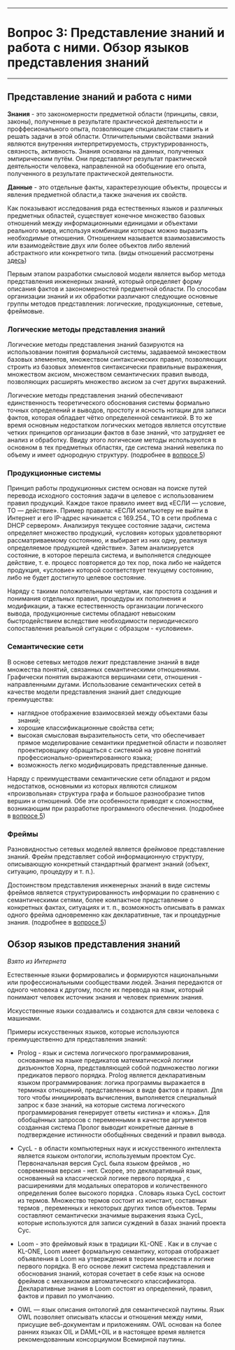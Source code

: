 ____
# Вопрос 3: Представление знаний и работа с ними. Обзор языков представления знаний
____
 
## Представление знаний и работа с ними

**Знания** - это закономерности предметной области (принципы, связи, законы), полученные в результате практической деятельности и проффесионального опыта, 
позволяющие спкциалистам ставить и решать задачи в этой области.
Отличительными свойствами знаний являются внутренняя интерпретируемость, структурированность, связность, активность.
Знания основаны на данных, полученных эмпирическим путём. Они представляют результат практической деятельности человека, направленной на обобщениие его опыта, 
полученного в результате практической деятельности.

**Данные** - это отдельные факты, характерезующие объекты, процессы и явления предметной области,а также значения их свойств.

Как показывают исследования ряда естественных языков и различных
предметных областей, существует конечное множество базовых отношений между информационными единицами и объектами реального мира, используя комбинации которых можно выразить необходимые отношения. Отношением называется взаимозависимость или взаимодействие двух или более объектов либо явлений абстрактного или конкретного типа. (виды отношений рассмотрены [здесь](2.md))


Первым этапом разработки смысловой модели является выбор метода
представления инженерных знаний, который определяет форму описания
фактов и закономерностей предметной области. По способам организации знаний и их обработки различают следующие основные группы методов представления: логические, продукционные, сетевые, фреймовые.

### Логические методы представления знаний

Логические методы представления знаний базируются на использовании понятия формальной системы, задаваемой множеством базовых элементов, множеством синтаксических правил, позволяющих строить из базовых элементов синтаксически правильные выражения, множеством аксиом, множеством семантических правил вывода, позволяющих расширять
множество аксиом за счет других выражений. 

Логические методы представления знаний обеспечивают единственность теоретического обоснования системы формально точных определений и выводов, простоту и ясность нотации для записи фактов, которая обладает чётко определенной семантикой. В то же время основным недостатком логических методов является отсутствие четких принципов организации фактов в базе знаний, что затрудняет ее анализ и обработку. Ввиду этого логические методы используются в основном в тех предметных областях, где система знаний невелика по объему и имеет однородную структуру.
 (подробнее в [вопросе 5](5.md))

### Продукционные системы

Принцип работы продукционных систем основан на поиске путей перевода исходного состояния задачи в целевое с использованием правил продукций. Каждое такое правило имеет вид «ЕСЛИ — условие,
ТО — действие». Пример правила: «ЕСЛИ компьютеру не выйти в Интернет и его IP-адрес начинается с 169.254., ТО в сети проблема с DHCP сервером». Анализируя текущее состояние задачи, система определяет множество продукций, «условия» которых удовлетворяют рассматриваемому состоянию, и выбирает из них одну, реализуя определяемое продукцией «действие». Затем анализируется состояние, в которое перешла система, и выполняется следующее действие, т. е. процесс повторяется до тех пор, пока либо не найдется продукция, «условие» которой соответствует текущему состоянию, либо не будет достигнуто целевое состояние. 

Наряду с такими положительными чертами, как простота создания и понимания отдельных правил, процедуры их пополнения и модификации,
а также естественность организации логического вывода, продукционные системы обладают невысоким быстродействием вследствие необходимости периодического сопоставления реальной ситуации с образцом - «условием».

### Семантические сети

В основе сетевых методов лежит представление знаний в виде множества понятий, связанных семантическими отношениями. Графически понятия выражаются вершинами сети, отношения - направленными дугами. Использование семантических сетей в качестве модели представления знаний дает следующие преимущества:
- наглядное отображение взаимосвязей между объектами базы знаний; 
- хорошие классификационные свойства сети; 
- высокая смысловая выразительность сети, что обеспечивает прямое моделирование семантики предметной области и позволяет проектировщику обращаться с системой на уровне понятий профессионально-ориентированного языка; 
- возможность легко модифицировать представленные данные. 

Наряду с преимуществами семантические сети обладают и рядом недостатков, основными из которых являются слишком «произвольная» структура графа и большое разнообразие типов вершин и отношений. Обе эти особенности приводят к сложностям, возникающим при разработке программного обеспечения. (подробнее в [вопросе 5](5.md))

### Фреймы

Разновидностью сетевых моделей является фреймовое представление знаний. Фрейм представляет собой информационную структуру, описывающую конкретный стандартный фрагмент знаний (объект, ситуацию, процедуру и т. п.). 

Достоинством представления инженерных знаний в виде системы фреймов является структурированность информации по сравнению с семантическими сетями, более компактное представление о конкретных фактах, ситуациях и т. п., возможность описывать в рамках одного фрейма одновременно как декларативные, так и процедурные знания. (подробнее в [вопросе 5](5.md))


## Обзор языков представления знаний

*Взято из Интернета*

Естественные языки формировались и формируются национальными или профессиональными сообществами людей. Знания передаются от одного человека к другому, после их перевода на язык, который понимают человек источник знания и человек приемник знания.

Искусственные языки создавались и создаются для связи человека с машинами.

Примеры искусственных языков, которые используются преимущественно для представления знаний:

- Prolog - язык и система логического программирования, основанные на языке предикатов математической логики дизъюнктов Хорна, представляющей собой подмножество логики предикатов первого порядка. Prolog является декларативным языком программирования: логика программы выражается в терминах отношений, представленных в виде фактов и правил. Для того чтобы инициировать вычисления, выполняется специальный запрос к базе знаний, на которые система логического программирования генерирует ответы «истина» и «ложь». Для обобщённых запросов с переменными в качестве аргументов созданная система Пролог выводит конкретные данные в подтверждение истинности обобщённых сведений и правил вывода.

- CycL - в области компьютерных наук и искусственного интеллекта является языком онтологии, используемым проектом Cyc. Первоначальная версия CycL была языком фреймов , но современная версия - нет. Скорее, это декларативный язык, основанный на классической логике первого порядка , с расширениями для модальных операторов и количественного определения более высокого порядка . Словарь языка CycL состоит из термов. Множество термов состоит из констант, составных термов , переменных и некоторых других типов объектов. Термы составляют семантически значимые выражения языка CycL, которые используются для записи суждений в базах знаний проекта Cyc. 

- Loom - это фреймовый язык в традиции KL-ONE . Как и в случае с KL-ONE, Loom имеет формальную семантику, которая отображает объявления в Loom на утверждения в теории множеств и логике первого порядка. В его основе лежит система представления и обоснования знаний, которая сочетает в себе язык на основе фреймов с механизмом автоматического классификатора. Декларативные знания в Loom состоят из определений, правил, фактов и правил по умолчанию.

- OWL — язык описания онтологий для семантической паутины. Язык OWL позволяет описывать классы и отношения между ними, присущие веб-документам и приложениям. OWL основан на более ранних языках OIL и DAML+OIL и в настоящее время является рекомендованным консорциумом Всемирной паутины.
